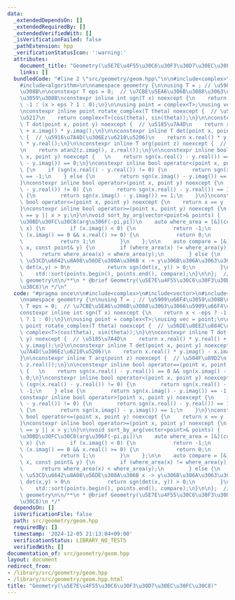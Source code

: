 ```yaml
---
data:
  _extendedDependsOn: []
  _extendedRequiredBy: []
  _extendedVerifiedWith: []
  _isVerificationFailed: false
  _pathExtension: hpp
  _verificationStatusIcon: ':warning:'
  attributes:
    document_title: "Geometry(\u5E7E\u4F55\u30C6\u30F3\u30D7\u30EC\u30FC\u30C8)"
    links: []
  bundledCode: "#line 2 \"src/geometry/geom.hpp\"\n\n#include<complex>\n#include<vector>\n\
    #include<algorithm>\n\nnamespace geometry {\n\nusing T = ; // \u5909\u66F4\u3059\
    \u308B\n\nconstexpr T eps = 0;  // \u7CBE\u5EA6\u306B\u3088\u3063\u3066\u5909\u66F4\
    \u3059\u308B\nconstexpr inline int sgn(T x) noexcept {\n    return x < -eps ?\
    \ -1 : (x > eps ? 1 : 0);\n}\n\nusing point = complex<T>;\nusing vec = point;\n\
    \nconstexpr inline point rotate_complex(T theta) noexcept {  // \u56DE\u8EE2\u884C\
    \u5217\n    return complex<T>(cos(theta), sin(theta));\n}\n\nconstexpr inline\
    \ T dot(point x, point y) noexcept {  // \u5185\u7A4D\n    return x.real() * y.real()\
    \ + x.imag() * y.imag();\n}\n\nconstexpr inline T det(point x, point y) noexcept\
    \ {  // \u5916\u7A4D(\u306Ez\u6210\u5206)\n    return x.real() * y.imag() - x.imag()\
    \ * y.real();\n}\n\nconstexpr inline T arg(point z) noexcept {  // \u504F\u89D2\
    \n    return atan2(z.imag(), z.real());\n}\n\nconstexpr inline bool operator==(point\
    \ x, point y) noexcept {   \n    return sgn(x.real() - y.real()) == 0 && sgn(x.imag()\
    \ - y.imag()) == 0;\n}\nconstexpr inline bool operator<(point x, point y) noexcept\
    \ {\n    if (sgn(x.real() - y.real()) != 0) {\n        return sgn(x.real() - y.real())\
    \ == -1;\n    } else {\n        return sgn(x.imag() - y.imag()) == -1;\n    }\n\
    }\nconstexpr inline bool operator>(point x, point y) noexcept {\n    if (sgn(x.real()\
    \ - y.real()) != 0) {\n        return sgn(x.real() - y.real()) == 1;\n    } else\
    \ {\n        return sgn(x.imag() - y.imag()) == 1;\n    }\n}\nconstexpr inline\
    \ bool operator<=(point x, point y) noexcept {\n    return x == y || x < y;\n\
    }\nconstexpr inline bool operator>=(point x, point y) noexcept {\n    return x\
    \ == y || x > y;\n}\n\nvoid sort_by_arg(vector<point>& points) {   // \u504F\u89D2\
    \u30BD\u30FC\u30C8(arg\u306F(-pi,pi])\n    auto where_area = [&](const point&\
    \ x) {\n        if (x.imag() < 0) {\n            return -1;\n        } else if\
    \ (x.imag() == 0 && x.real() >= 0) {\n            return 0;\n        } else {\n\
    \            return 1;\n        }\n    };\n\n    auto compare = [&](const point&\
    \ x, const point& y) {\n        if (where_area(x) != where_area(y)) {\n      \
    \      return where_area(x) < where_area(y);\n        } else {\n            //\
    \ \u53CD\u6642\u8A08\u56DE\u308A\u306B x -> y\u306B\u306A\u3063\u3066\u305F\u3089\
    \ det(x,y) > 0\n            return sgn(det(x, y)) > 0;\n        }\n    };\n\n\
    \    std::sort(points.begin(), points.end(), compare);\n}\n\n};  // namespace\
    \ geometry\n\n/**\n * @brief Geometry(\u5E7E\u4F55\u30C6\u30F3\u30D7\u30EC\u30FC\
    \u30C8)\n */\n"
  code: "#pragma once\n\n#include<complex>\n#include<vector>\n#include<algorithm>\n\
    \nnamespace geometry {\n\nusing T = ; // \u5909\u66F4\u3059\u308B\n\nconstexpr\
    \ T eps = 0;  // \u7CBE\u5EA6\u306B\u3088\u3063\u3066\u5909\u66F4\u3059\u308B\n\
    constexpr inline int sgn(T x) noexcept {\n    return x < -eps ? -1 : (x > eps\
    \ ? 1 : 0);\n}\n\nusing point = complex<T>;\nusing vec = point;\n\nconstexpr inline\
    \ point rotate_complex(T theta) noexcept {  // \u56DE\u8EE2\u884C\u5217\n    return\
    \ complex<T>(cos(theta), sin(theta));\n}\n\nconstexpr inline T dot(point x, point\
    \ y) noexcept {  // \u5185\u7A4D\n    return x.real() * y.real() + x.imag() *\
    \ y.imag();\n}\n\nconstexpr inline T det(point x, point y) noexcept {  // \u5916\
    \u7A4D(\u306Ez\u6210\u5206)\n    return x.real() * y.imag() - x.imag() * y.real();\n\
    }\n\nconstexpr inline T arg(point z) noexcept {  // \u504F\u89D2\n    return atan2(z.imag(),\
    \ z.real());\n}\n\nconstexpr inline bool operator==(point x, point y) noexcept\
    \ {   \n    return sgn(x.real() - y.real()) == 0 && sgn(x.imag() - y.imag()) ==\
    \ 0;\n}\nconstexpr inline bool operator<(point x, point y) noexcept {\n    if\
    \ (sgn(x.real() - y.real()) != 0) {\n        return sgn(x.real() - y.real()) ==\
    \ -1;\n    } else {\n        return sgn(x.imag() - y.imag()) == -1;\n    }\n}\n\
    constexpr inline bool operator>(point x, point y) noexcept {\n    if (sgn(x.real()\
    \ - y.real()) != 0) {\n        return sgn(x.real() - y.real()) == 1;\n    } else\
    \ {\n        return sgn(x.imag() - y.imag()) == 1;\n    }\n}\nconstexpr inline\
    \ bool operator<=(point x, point y) noexcept {\n    return x == y || x < y;\n\
    }\nconstexpr inline bool operator>=(point x, point y) noexcept {\n    return x\
    \ == y || x > y;\n}\n\nvoid sort_by_arg(vector<point>& points) {   // \u504F\u89D2\
    \u30BD\u30FC\u30C8(arg\u306F(-pi,pi])\n    auto where_area = [&](const point&\
    \ x) {\n        if (x.imag() < 0) {\n            return -1;\n        } else if\
    \ (x.imag() == 0 && x.real() >= 0) {\n            return 0;\n        } else {\n\
    \            return 1;\n        }\n    };\n\n    auto compare = [&](const point&\
    \ x, const point& y) {\n        if (where_area(x) != where_area(y)) {\n      \
    \      return where_area(x) < where_area(y);\n        } else {\n            //\
    \ \u53CD\u6642\u8A08\u56DE\u308A\u306B x -> y\u306B\u306A\u3063\u3066\u305F\u3089\
    \ det(x,y) > 0\n            return sgn(det(x, y)) > 0;\n        }\n    };\n\n\
    \    std::sort(points.begin(), points.end(), compare);\n}\n\n};  // namespace\
    \ geometry\n\n/**\n * @brief Geometry(\u5E7E\u4F55\u30C6\u30F3\u30D7\u30EC\u30FC\
    \u30C8)\n */"
  dependsOn: []
  isVerificationFile: false
  path: src/geometry/geom.hpp
  requiredBy: []
  timestamp: '2024-12-05 21:13:04+09:00'
  verificationStatus: LIBRARY_NO_TESTS
  verifiedWith: []
documentation_of: src/geometry/geom.hpp
layout: document
redirect_from:
- /library/src/geometry/geom.hpp
- /library/src/geometry/geom.hpp.html
title: "Geometry(\u5E7E\u4F55\u30C6\u30F3\u30D7\u30EC\u30FC\u30C8)"
---
```

